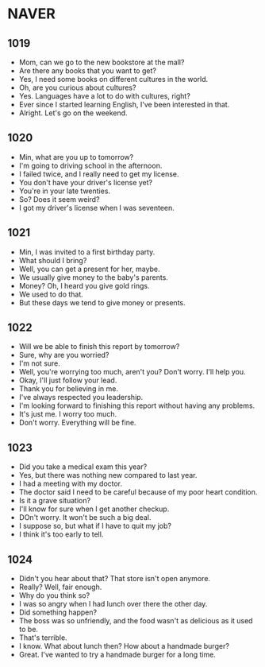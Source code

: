 # NAVER

## 1019

- Mom, can we go to the new bookstore at the mall?
- Are there any books that you want to get?
- Yes, I need some books on different cultures in the world.
- Oh, are you curious about cultures?
- Yes. Languages have a lot to do with cultures, right?
- Ever since I started learning English, I've been interested in that.
- Alright. Let's go on the weekend.

## 1020

- Min, what are you up to tomorrow?
- I'm going to driving school in the afternoon.
- I failed twice, and I really need to get my license.
- You don't have your driver's license yet?
- You're in your late twenties.
- So? Does it seem weird?
- I got my driver's license when I was seventeen.

## 1021

- Min, I was invited to a first birthday party.
- What should I bring?
- Well, you can get a present for her, maybe.
- We usually give money to the baby's parents.
- Money? Oh, I heard you give gold rings.
- We used to do that.
- But these days we tend to give money or presents.

## 1022

- Will we be able to finish this report by tomorrow?
- Sure, why are you worried?
- I'm not sure.
- Well, you're worrying too much, aren't you? Don't worry. I'll help you.
- Okay, I'll just follow your lead.
- Thank you for believing in me.
- I've always respected you leadership.
- I'm looking forward to finishing this report without having any problems.
- It's just me. I worry too much.
- Don't worry. Everything will be fine.

## 1023

- Did you take a medical exam this year?
- Yes, but there was nothing new compared to last year.
- I had a meeting with my doctor.
- The doctor said I need to be careful because of my poor heart condition.
- Is it a grave situation?
- I'll know for sure when I get another checkup.
- DOn't worry. It won't be such a big deal.
- I suppose so, but what if I have to quit my job?
- I think it's too early to tell.

## 1024

- Didn't you hear about that? That store isn't open anymore.
- Really? Well, fair enough.
- Why do you think so?
- I was so angry when I had lunch over there the other day.
- Did something happen?
- The boss was so unfriendly, and the food wasn't as delicious as it used to be.
- That's terrible.
- I know. What about lunch then? How about a handmade burger?
- Great. I've wanted to try a handmade burger for a long time.
